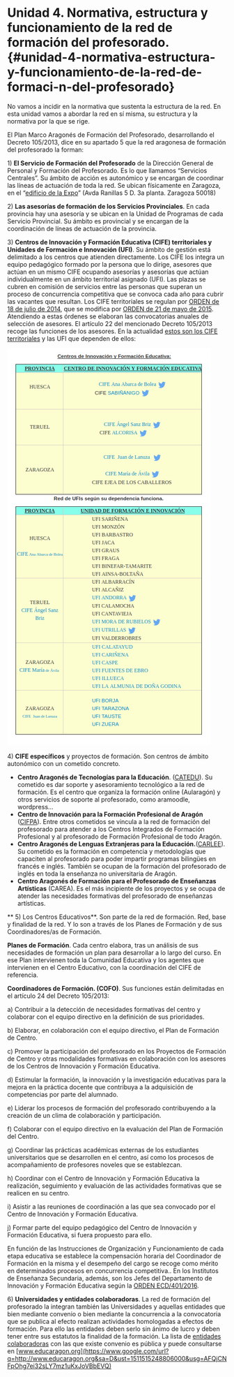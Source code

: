# Unidad 4. Normativa, estructura y funcionamiento de la red de formación del profesorado. {#unidad-4-normativa-estructura-y-funcionamiento-de-la-red-de-formaci-n-del-profesorado}

No vamos a incidir en la normativa que sustenta la estructura de la red. En esta unidad vamos a abordar la red en sí misma, su estructura y la normativa por la que se rige.

El Plan Marco Aragonés de Formación del Profesorado, desarrollando el Decreto 105/2013, dice en su apartado 5 que la red aragonesa de formación del profesorado la forman:

1\) **El Servicio de Formación del Profesorado** de la Dirección General de Personal y Formación del Profesorado. Es lo que llamamos “Servicios Centrales”. Su ámbito de acción es autonómico y se encargan de coordinar las líneas de actuación de toda la red. Se ubican físicamente en Zaragoza, en el “[edificio de la Expo](https://www.google.com/url?q=https://www.google.es/maps/place/Departamento%2Bde%2BEducaci%C3%B3n,%2BCultura%2By%2BDeporte/@41.6865385,-0.9230589,14z/data%3D!4m8!1m2!2m1!1sdepartamento%2Beducacion%2Baragon!3m4!1s0x0:0xee0d97a9e6e535a1!8m2!3d41.6695339!4d-0.9048969&sa=D&ust=1511515248799000&usg=AFQjCNEtLgd_-uUVjeNzechtGfTG-bXA5Q)” \(Avda Ranillas 5 D. 3a planta. Zaragoza 50018\)

2\) **Las asesorías de formación de los Servicios Provinciales**. En cada provincia hay una asesoría y se ubican en la Unidad de Programas de cada Servicio Provincial. Su ámbito es provincial y se encargan de la coordinación de líneas de actuación de la provincia.

3\) **Centros de Innovación y Formación Educativa \(CIFE\) territoriales y Unidades de Formación e Innovación \(UFI\)**. Su ámbito de gestión está delimitado a los centros que atienden directamente. Los CIFE los integra un equipo pedagógico formado por la persona que lo dirige, asesores que actúan en un mismo CIFE ocupando asesorías y asesorías que actúan individualmente en un ámbito territorial asignado \(UFI\). Las plazas se cubren en comisión de servicios entre las personas que superan un proceso de concurrencia competitiva que se convoca cada año para cubrir las vacantes que resultan. Los CIFE territoriales se regulan por [ORDEN de 18 de julio de 2014](https://www.google.com/url?q=http://www.boa.aragon.es/cgi-bin/EBOA/BRSCGI?CMD%3DVEROBJ%26MLKOB%3D806518045050&sa=D&ust=1511515248800000&usg=AFQjCNGC1gZ5xwbMD1mLpMSa_ig026it4A), que se modifica por [ORDEN de 21 de mayo de 2015](https://www.google.com/url?q=http://www.boa.aragon.es/cgi-bin/EBOA/BRSCGI?CMD%3DVEROBJ%26MLKOB%3D859078705454&sa=D&ust=1511515248800000&usg=AFQjCNGwCRtmS7rd1a17tpEYpCTXyxYB4w). Atendiendo a estas órdenes se elaboran las convocatorias anuales de selección de asesores. El artículo 22 del mencionado Decreto 105/2013 recoge las funciones de los asesores. En la actualidad [estos son los CIFE territoriales](https://www.google.com/url?q=http://www.educaragon.org/arboles/arbol.asp?guiaeducativa%3D42%26strSeccion%3DA1A31%26lngArbol%3D1506&sa=D&ust=1511515248801000&usg=AFQjCNEtz348luE5DuDobOVpY0tIEo7WqQ) y las UFI que dependen de ellos:

![](/images/image2.png)

4\) **CIFE específicos** y proyectos de formación. Son centros de ámbito autonómico  con un cometido concreto.

* **Centro Aragonés de Tecnologías para la Educación**. \([CATEDU](https://www.google.com/url?q=http://web.catedu.es/webcatedu/&sa=D&ust=1511515248802000&usg=AFQjCNEKLV_XHnJvSZYHkIfNmUqHmoduMQ)\). Su cometido es dar soporte y asesoramiento tecnológico a la red de formación. Es el centro que organiza la formación online \(Aularagón\)  y otros servicios de soporte al profesorado, como aramoodle, wordpress…
* **Centro de Innovación para la Formación Profesional de Aragón** \([CIFPA](https://www.google.com/url?q=http://cifpa.aragon.es/joomla1/&sa=D&ust=1511515248803000&usg=AFQjCNGcPa3otHZeCf8f-ozYaHzdDnouqQ)\). Entre otros cometidos se vincula a la red de formación del profesorado para atender a los Centros Integrados de Formación Profesional y al profesorado de Formación Profesional de todo Aragón.
* **Centro Aragonés de Lenguas Extranjeras para la Educación.**\([CARLEE](https://www.google.com/url?q=https://centrolenguasaragon.wordpress.com/&sa=D&ust=1511515248803000&usg=AFQjCNFBLfXFOkEvkywXSsuKE9HbtBHPPw)\). Su cometido es la formación en competencia y metodologías que capaciten al profesorado para poder impartir programas bilingües en francés e inglés. También se ocupan de la formación del profesorado de inglés en toda la enseñanza no universitaria de Aragón.
* **Centro Aragonés de Formación para el Profesorado de Enseñanzas Artísticas** \(CAREA\). Es el más incipiente de los proyectos y se ocupa de atender las necesidades formativas del profesorado de enseñanzas artísticas.

** 5\) Los Centros Educativos**. Son parte de la red de formación. Red, base y finalidad de la red.  Y lo son a través de los Planes de Formación y de sus Coordinadores/as de Formación.

**Planes de Formación**. Cada centro elabora, tras un análisis de sus necesidades de formación un plan para desarrollar a lo largo del curso. En ese Plan intervienen toda la Comunidad Educativa y los agentes que intervienen en el Centro Educativo, con la coordinación del CIFE de referencia.

**Coordinadores de Formación. \(COFO\)**.  Sus funciones están delimitadas en el artículo 24 del Decreto 105/2013:

a\) Contribuir a la detección de necesidades formativas del centro y colaborar con el equipo directivo en la definición de sus prioridades.

b\) Elaborar, en colaboración con el equipo directivo, el Plan de Formación de Centro.

c\) Promover la participación del profesorado en los Proyectos de Formación de Centro y otras modalidades formativas en colaboración con los asesores de los Centros de Innovación y Formación Educativa.

d\) Estimular la formación, la innovación y la investigación educativas para la mejora en la práctica docente que contribuya a la adquisición de competencias por parte del alumnado.

e\) Liderar los procesos de formación del profesorado contribuyendo a la creación de un clima de colaboración y participación.

f\) Colaborar con el equipo directivo en la evaluación del Plan de Formación del Centro.

g\) Coordinar las prácticas académicas externas de los estudiantes universitarios que se desarrollen en el centro, así como los procesos de acompañamiento de profesores noveles que se establezcan.

h\) Coordinar con el Centro de Innovación y Formación Educativa la realización, seguimiento y evaluación de las actividades formativas que se realicen en su centro.

i\) Asistir a las reuniones de coordinación a las que sea convocado por el Centro de Innovación y Formación Educativa.

j\) Formar parte del equipo pedagógico del Centro de Innovación y Formación Educativa, si fuera propuesto para ello.

En función de las Instrucciones de Organización y Funcionamiento de cada etapa educativa se establece la compensación horaria del Coordinador de Formación en la misma y el desempeño del cargo se recoge como mérito en determinados procesos en concurrencia competitiva.. En los Institutos de Enseñanza Secundaria, además, son los Jefes del Departamento de Innovación y Formación Educativa según la [ORDEN ECD/401/2016](https://www.google.com/url?q=http://www.boa.aragon.es/cgi-bin/EBOA/BRSCGI?CMD%3DVEROBJ%26MLKOB%3D907182863636&sa=D&ust=1511515248805000&usg=AFQjCNHf7fsmVUV63z8wHKjTItlwy8DDng).

6\) **Universidades y entidades colaboradoras**. La red de formación del profesorado la integran también las Universidades y aquellas entidades que bien mediante convenio o bien mediante la concurrencia a la convocatoria que se publica al efecto realizan actividades homologadas a efectos de formación. Para ello las entidades deben serlo sin ánimo de lucro y deben tener entre sus estatutos la finalidad de la formación. La lista de [entidades colaboradoras](https://www.google.com/url?q=http://www.educaragon.org/arboles/arbol.asp?sepRuta%3D%26guiaeducativa%3D41%26strSeccion%3DA1A316%26titpadre%3DEntidades%2Bcolaboradoras%26arrpadres%3D%26arrides%3D%26arridesvin%3D%26lngArbol%3D2575%26lngArbolvinculado%3D&sa=D&ust=1511515248806000&usg=AFQjCNHI6BuUE-HhKen3mXLTLAiKQflSAw) con las que existe convenio es pública y puede consultarse en [www.educaragon.org](https://www.google.com/url?q=http://www.educaragon.org&sa=D&ust=1511515248806000&usg=AFQjCNFpOhg7ei32sLY7mz1uKxJoVBbEVQ)

